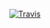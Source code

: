 [![Travis](https://api.travis-ci.com/zhaofeng-shu33/chutes_and_ladders.svg?branch=master)](https://travis-ci.com/zhaofeng-shu33/chutes_and_ladders)
